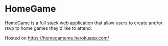 # HomeGame

HomeGame is a full stack web application that allow users to create and/or rsvp to home games they'd like to attend.

Hosted on https://homegameme.herokuapp.com/
